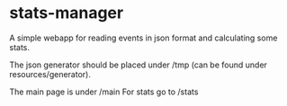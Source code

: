 # stats-manager
A simple webapp for reading events in json format and calculating some stats.

The json generator should be placed under /tmp (can be found under resources/generator).

The main page is under /main
For stats go to /stats
